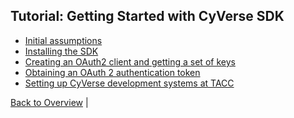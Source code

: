 Tutorial: Getting Started with CyVerse SDK
-------

* [Initial assumptions](initial-assumptions.md)
* [Installing the SDK](install-sdk.md)
* [Creating an OAuth2 client and getting a set of keys](client-create.md)
* [Obtaining an OAuth 2 authentication token](set-token.md)
* [Setting up CyVerse development systems at TACC](systems.md)

[Back to Overview](../README.md) | 
